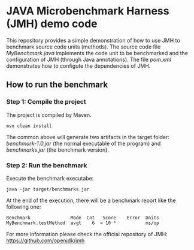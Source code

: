 # JAVA Microbenchmark Harness (JMH) demo code

This repository provides a simple demonstration of how to use JMH to benchmark source code units (methods). 
The source code file *MyBenchmark.java* implements the code unit to be benchmarked and the configuration of JMH (through Java annotations).
The file *pom.xml* demonstrates how to configute the dependencies of JMH.

## How to run the benchmark

### Step 1: Compile the project
The project is compiled by Maven.
```
mvn clean install
```
The common above will generate two artifacts in the target folder: *benchmark-1.0.jar* (the normal executable of the program) and *benchmarks.jar* (the benchmark version).

### Step 2: Run the benchmark
Execute the benchmark executabe:
```
java -jar target/benchmarks.jar
```

At the end of the execution, there will be a benchmark report like the following one:
```
Benchmark               Mode  Cnt   Score    Error  Units
MyBenchmark.testMethod  avgt    6  ≈ 10⁻³           ms/op
```

For more information please check the official repository of JMH: https://github.com/openjdk/jmh
